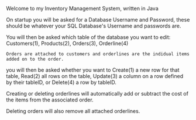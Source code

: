 Welcome to my Inventory Management System, written in Java

On startup you will be asked for a Database Username and Password, these should be whatever your SQL Database's Username and passwords are.

You will then be asked which table of the database you want to edit: Customers(1), Products(2), Orders(3), Orderline(4)

	Orders are attached to customers and orderlines are the indidual items added on to the order.

you will then be asked whether you want to Create(1) a new row for that table, Read(2) all rows on the table, Update(3) a column on a row defined by their tableID, or Delete(4) a row by tableID.

Creating or deleting orderlines will automatically add or subtract the cost of the items from the associated order.

Deleting orders will also remove all attached orderlines.


